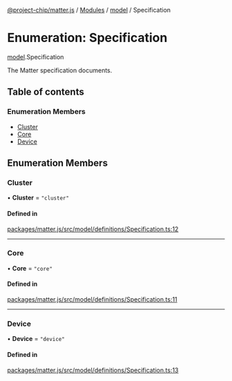[@project-chip/matter.js](../README.md) / [Modules](../modules.md) / [model](../modules/model.md) / Specification

# Enumeration: Specification

[model](../modules/model.md).Specification

The Matter specification documents.

## Table of contents

### Enumeration Members

- [Cluster](model.Specification-1.md#cluster)
- [Core](model.Specification-1.md#core)
- [Device](model.Specification-1.md#device)

## Enumeration Members

### Cluster

• **Cluster** = ``"cluster"``

#### Defined in

[packages/matter.js/src/model/definitions/Specification.ts:12](https://github.com/project-chip/matter.js/blob/c0d55745d5279e16fdfaa7d2c564daa31e19c627/packages/matter.js/src/model/definitions/Specification.ts#L12)

___

### Core

• **Core** = ``"core"``

#### Defined in

[packages/matter.js/src/model/definitions/Specification.ts:11](https://github.com/project-chip/matter.js/blob/c0d55745d5279e16fdfaa7d2c564daa31e19c627/packages/matter.js/src/model/definitions/Specification.ts#L11)

___

### Device

• **Device** = ``"device"``

#### Defined in

[packages/matter.js/src/model/definitions/Specification.ts:13](https://github.com/project-chip/matter.js/blob/c0d55745d5279e16fdfaa7d2c564daa31e19c627/packages/matter.js/src/model/definitions/Specification.ts#L13)
